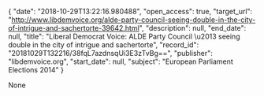 {
  "date": "2018-10-29T13:22:16.980488", 
  "open_access": true, 
  "target_url": "http://www.libdemvoice.org/alde-party-council-seeing-double-in-the-city-of-intrigue-and-sachertorte-39642.html", 
  "description": null, 
  "end_date": null, 
  "title": "Liberal Democrat Voice: ALDE Party Council \u2013 seeing double in the city of intrigue and sachertorte", 
  "record_id": "20181029T132216/38fqL7azdnsqUi3E3zTvBg==", 
  "publisher": "libdemvoice.org", 
  "start_date": null, 
  "subject": "European Parliament Elections 2014"
}

None
